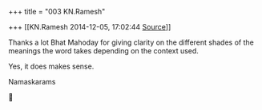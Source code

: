 +++
title = "003 KN.Ramesh"

+++
[[KN.Ramesh	2014-12-05, 17:02:44 [Source](https://groups.google.com/g/samskrita/c/_V2kjLjyMyM)]]



Thanks a lot Bhat Mahoday for giving clarity on the different shades of the meanings the word takes depending on the context used.

Yes, it does makes sense.

  

Namaskarams



